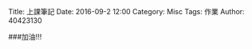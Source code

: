 Title: 上課筆記
Date: 2016-09-2 12:00
Category: Misc
Tags: 作業
Author: 40423130


<!-- PELICAN_END_SUMMARY -->

###加油!!!